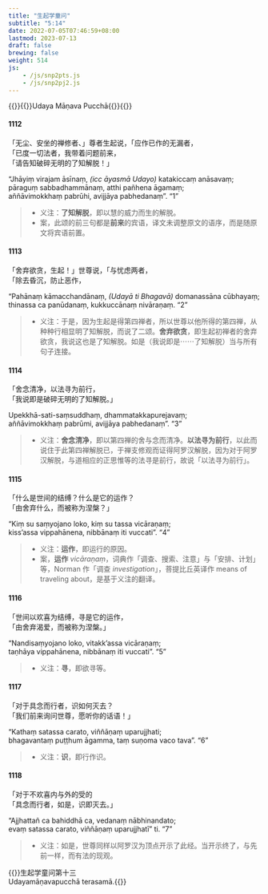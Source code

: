 ```yaml
---
title: "生起学童问"
subtitle: "5:14"
date: 2022-07-05T07:46:59+08:00
lastmod: 2023-07-13
draft: false
brewing: false
weight: 514
js:
    - /js/snp2pts.js
    - /js/snp2pj2.js
---
```



{{<subtitle>}}{{<suttalink src="snp5.14">}}Udaya Māṇava Pucchā{{</suttalink>}}{{</subtitle>}}

#### 1112

「无尘、安坐的禅修者、」尊者生起说，「应作已作的无漏者，  
「已度一切法者，我带着问题前来，  
「请告知破碎无明的了知解脱！」

“Jhāyiṃ virajam āsīnaṃ, <i>(icc āyasmā Udayo)</i> katakiccaṃ anāsavaṃ;  
pāraguṃ sabbadhammānaṃ, atthi pañhena āgamaṃ;  
aññāvimokkhaṃ pabrūhi, avijjāya pabhedanaṃ”. <q>1</q>

> - 义注：**了知解脱**，即以慧的威力而生的解脱。
> - 案，此颂的前三句都是**前来**的宾语，译文未调整原文的语序，而是随原文将宾语前置。

#### 1113

「舍弃欲贪，生起！」世尊说，「与忧虑两者，  
「除去昏沉，防止恶作，

“Pahānaṃ kāmacchandānaṃ, <i>(Udayā ti Bhagavā)</i> domanassāna cūbhayaṃ;  
thinassa ca panūdanaṃ, kukkuccānaṃ nivāraṇaṃ. <q>2</q>

> - 义注：于是，因为生起是得第四禅者，所以世尊以他所得的第四禅，从种种行相显明了知解脱，而说了二颂。**舍弃欲贪**，即生起初禅者的舍弃欲贪，我说这也是了知解脱。如是（我说即是⋯⋯了知解脱）当与所有句子连接。

#### 1114

「舍念清净，以法寻为前行，  
「我说即是破碎无明的了知解脱。」

Upekkhā-sati-saṃsuddhaṃ, dhammatakkapurejavaṃ;  
aññāvimokkhaṃ pabrūmi, avijjāya pabhedanaṃ”. <q>3</q>

> - 义注：**舍念清净**，即以第四禅的舍与念而清净。**以法寻为前行**，以此而说住于此第四禅解脱已，于禅支修观而证得阿罗汉解脱，因为对于阿罗汉解脱，与道相应的正思惟等的法寻是前行，故说「以法寻为前行」。

#### 1115

「什么是世间的结缚？什么是它的运作？  
「由舍弃什么，而被称为涅槃？」

“Kiṃ su saṃyojano loko, kiṃ su tassa vicāraṇaṃ;  
kiss’assa vippahānena, nibbānaṃ iti vuccati”. <q>4</q>

> - 义注：**运作**，即运行的原因。
> - 案，**运作** *vicāraṇaṃ*，词典作「调查、搜索、注意」与「安排、计划」等，Norman 作「调查 *investigation*」，菩提比丘英译作 means of traveling about，是基于义注的翻译。

#### 1116

「世间以欢喜为结缚，寻是它的运作，  
「由舍弃渴爱，而被称为涅槃。」

“Nandisaṃyojano loko, vitakk’assa vicāraṇaṃ;  
taṇhāya vippahānena, nibbānaṃ iti vuccati”. <q>5</q>

> - 义注：**寻**，即欲寻等。

#### 1117

「对于具念而行者，识如何灭去？  
「我们前来询问世尊，愿听你的话语！」

“Kathaṃ satassa carato, viññāṇaṃ uparujjhati;  
bhagavantaṃ puṭṭhum āgamma, taṃ suṇoma vaco tava”. <q>6</q>

> - 义注：**识**，即行作识。

#### 1118

「对于不欢喜内与外的受的  
「具念而行者，如是，识即灭去。」

“Ajjhattañ ca bahiddhā ca, vedanaṃ nābhinandato;  
evaṃ satassa carato, viññāṇaṃ uparujjhatī” ti. <q>7</q>

> - 义注：如是，世尊同样以阿罗汉为顶点开示了此经。当开示终了，与先前一样，而有法的现观。


{{<eof>}}生起学童问第十三<br>Udayamāṇavapucchā terasamā.{{</eof>}}